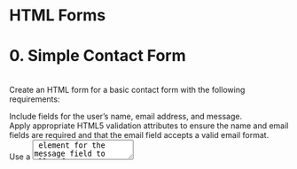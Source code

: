<h1>HTML Forms</h1>
<h1>0. Simple Contact Form</h1>
<br>
Create an HTML form for a basic contact form with the following requirements:<br>

Include fields for the user’s name, email address, and message.<br>
Apply appropriate HTML5 validation attributes to ensure the name and email fields are required and that the email field accepts a valid email format.<br>
Use a <textarea> element for the message field to allow for a long description and not limit it to just one line.<br>
Add a submit button to submit the form.<br>

<h1>1. Registration Form</h1>
<br>
Design an HTML registration form with the following specifications:
<br>
Include fields for the user’s name, email, password, and confirm password.<br>
Implement HTML5 validation attributes to ensure all fields are required,<br>
And the email field accepts a valid email format, and the password fields match.<br>
Use appropriate input types (e.g., email, password) and labels for each field.<br>



